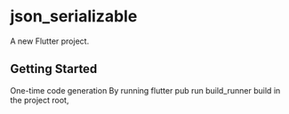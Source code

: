 # json_serializable

A new Flutter project.

## Getting Started

One-time code generation
By running flutter pub run build_runner build in the project root,
